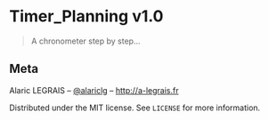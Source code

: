 # Timer_Planning v1.0
> A chronometer step by step...

## Meta
Alaric LEGRAIS – [@alariclg](https://twitter.com/alariclg) – http://a-legrais.fr

Distributed under the MIT license. See ``LICENSE`` for more information.

